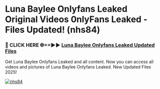 # Luna Baylee Onlyfans Leaked Original Videos 0nlyFans Leaked - Files Updated! (nhs84)

<h3>🔴 CLICK HERE 🌐==►► <a href="https://tinyurl.com/2jnfzry5" rel="nofollow">Luna Baylee Onlyfans Leaked Updated Files</a></h3>

Get Luna Baylee Onlyfans Leaked and all content. Now you can access all videos and pictures of Luna Baylee Onlyfans Leaked. New Updated Files 2025!

[![nhs84](https://i.imgur.com/GyGTBgg.gif)](https://tinyurl.com/2jnfzry5)
